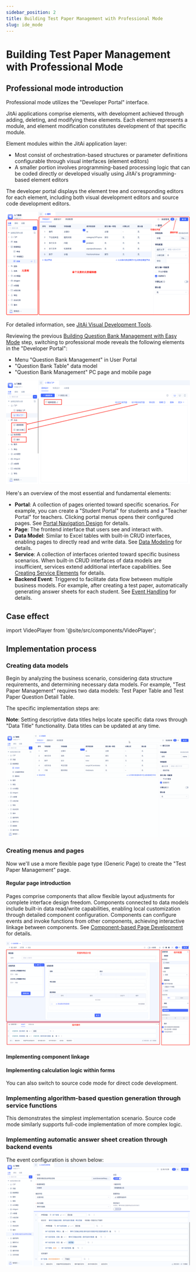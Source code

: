 ```yaml
---
sidebar_position: 2
title: Building Test Paper Management with Professional Mode
slug: ide_mode
---
```


# Building Test Paper Management with Professional Mode

## Professional mode introduction

Professional mode utilizes the "Developer Portal" interface.

JitAi applications comprise elements, with development achieved through adding, deleting, and modifying these elements. Each element represents a module, and element modification constitutes development of that specific module.

Element modules within the JitAi application layer:

* Most consist of orchestration-based structures or parameter definitions configurable through visual interfaces (element editors)
* A smaller portion involves programming-based processing logic that can be coded directly or developed visually using JitAi's programming-based element editors

The developer portal displays the element tree and corresponding editors for each element, including both visual development editors and source code development editors.

![](../img/ide_mode_111641.png)

For detailed information, see [JitAi Visual Development Tools](../../devguide/development-tool-and-publish-service/visual-development-tool).

Reviewing the previous [Building Question Bank Management with Easy Mode](./easy_mode) step, switching to professional mode reveals the following elements in the "Developer Portal":

* Menu "Question Bank Management" in User Portal
* "Question Bank Table" data model
* "Question Bank Management" PC page and mobile page

![](../img/ide_mode_150059.png)


Here's an overview of the most essential and fundamental elements:

* **Portal**: A collection of pages oriented toward specific scenarios. For example, you can create a "Student Portal" for students and a "Teacher Portal" for teachers. Clicking portal menus opens their configured pages. See [Portal Navigation Design](../../devguide/shell-and-page/portal-navigation-design) for details.
* **Page**: The frontend interface that users see and interact with.
* **Data Model**: Similar to Excel tables with built-in CRUD interfaces, enabling pages to directly read and write data. See [Data Modeling](../../devguide/data-modeling/data-table-model) for details.
* **Service**: A collection of interfaces oriented toward specific business scenarios. When built-in CRUD interfaces of data models are insufficient, services extend additional interface capabilities. See [Creating Service Elements](../../devguide/business-logic-development/creating-service-elements) for details.
* **Backend Event**: Triggered to facilitate data flow between multiple business models. For example, after creating a test paper, automatically generating answer sheets for each student. See [Event Handling](../../devguide/business-logic-development/event-handling) for details.

## Case effect

import VideoPlayer from '@site/src/components/VideoPlayer';

<VideoPlayer relatePath="/docs/tutorial/ide_mode_effect.mp4" />


## Implementation process

### Creating data models

Begin by analyzing the business scenario, considering data structure requirements, and determining necessary data models. For example, "Test Paper Management" requires two data models: Test Paper Table and Test Paper Question Detail Table.

The specific implementation steps are:

<VideoPlayer relatePath="/docs/tutorial/ide_mode_create_table.mp4" />


**Note**: Setting descriptive data titles helps locate specific data rows through "Data Title" functionality. Data titles can be updated at any time.

![](../img/ide_mode_model_title.gif)


### Creating menus and pages

Now we'll use a more flexible page type (Generic Page) to create the "Test Paper Management" page.

#### Regular page introduction

Pages comprise components that allow flexible layout adjustments for complete interface design freedom. Components connected to data models include built-in data read/write capabilities, enabling local customization through detailed component configuration. Components can configure events and invoke functions from other components, achieving interactive linkage between components. See [Component-based Page Development](../../devguide/shell-and-page/generic-page) for details.

![](../img/ide_mode_143959.png)

#### Implementing component linkage

<VideoPlayer relatePath="/docs/tutorial/ide_mode_page_design.mp4" />

#### Implementing calculation logic within forms

<VideoPlayer relatePath="/docs/tutorial/ide_mode_page_form.mp4" />

You can also switch to source code mode for direct code development.

<VideoPlayer relatePath="/docs/tutorial/ide_mode_code.mp4" />

### Implementing algorithm-based question generation through service functions

This demonstrates the simplest implementation scenario. Source code mode similarly supports full-code implementation of more complex logic.

<VideoPlayer relatePath="/docs/tutorial/ide_mode_func.mp4" />

### Implementing automatic answer sheet creation through backend events

The event configuration is shown below:
![](../img/ide_mode_164525.png)